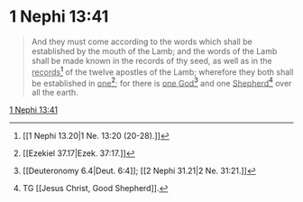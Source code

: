 # 1 Nephi 13:41

> And they must come according to the words which shall be established by the mouth of the Lamb; and the words of the Lamb shall be made known in the records of thy seed, as well as in the <u>records</u>[^a] of the twelve apostles of the Lamb; wherefore they both shall be established in <u>one</u>[^b]; for there is <u>one God</u>[^c] and one <u>Shepherd</u>[^d] over all the earth.

[1 Nephi 13:41](https://www.churchofjesuschrist.org/study/scriptures/bofm/1-ne/13?lang=eng&id=p41#p41)


[^a]: [[1 Nephi 13.20|1 Ne. 13:20 (20-28).]]
[^b]: [[Ezekiel 37.17|Ezek. 37:17.]]
[^c]: [[Deuteronomy 6.4|Deut. 6:4]]; [[2 Nephi 31.21|2 Ne. 31:21.]]
[^d]: TG [[Jesus Christ, Good Shepherd]].
